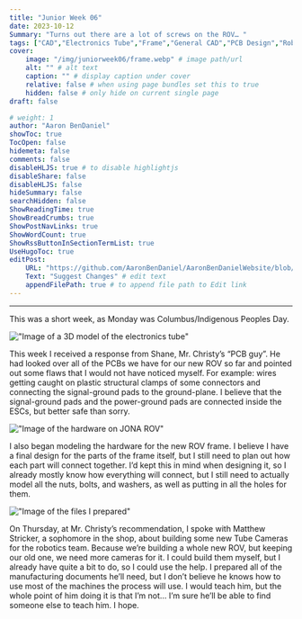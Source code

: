 ```yaml
---
title: "Junior Week 06"
date: 2023-10-12
Summary: "Turns out there are a lot of screws on the ROV… "
tags: ["CAD","Electronics Tube","Frame","General CAD","PCB Design","Robotics Shop Blog","Sunk Robotics"]
cover:
    image: "/img/juniorweek06/frame.webp" # image path/url
    alt: "" # alt text
    caption: "" # display caption under cover
    relative: false # when using page bundles set this to true
    hidden: false # only hide on current single page
draft: false

# weight: 1
author: "Aaron BenDaniel"
showToc: true
TocOpen: false
hidemeta: false
comments: false
disableHLJS: true # to disable highlightjs
disableShare: false
disableHLJS: false
hideSummary: false
searchHidden: false
ShowReadingTime: true
ShowBreadCrumbs: true
ShowPostNavLinks: true
ShowWordCount: true
ShowRssButtonInSectionTermList: true
UseHugoToc: true
editPost:
    URL: "https://github.com/AaronBenDaniel/AaronBenDanielWebsite/blob/main/content"
    Text: "Suggest Changes" # edit text
    appendFilePath: true # to append file path to Edit link
---
```


---

This was a short week, as Monday was Columbus/Indigenous Peoples Day.

!["Image of a 3D model of the electronics tube"](/img/juniorweek06/tube.webp)

This week I received a response from Shane, Mr. Christy’s “PCB guy”. He had looked over all of the PCBs we have for our new ROV so far and pointed out some flaws that I would not have noticed myself. For example: wires getting caught on plastic structural clamps of some connectors and connecting the signal-ground pads to the ground-plane. I believe that the signal-ground pads and the power-ground pads are connected inside the ESCs, but better safe than sorry.

!["Image of the hardware on JONA ROV"](/img/juniorweek06/frame.webp)

I also began modeling the hardware for the new ROV frame. I believe I have a final design for the parts of the frame itself, but I still need to plan out how each part will connect together. I’d kept this in mind when designing it, so I already mostly know how everything will connect, but I still need to actually model all the nuts, bolts, and washers, as well as putting in all the holes for them.

!["Image of the files I prepared"](/img/juniorweek06/files.png)

On Thursday, at Mr. Christy’s recommendation, I spoke with Matthew Stricker, a sophomore in the shop, about building some new Tube Cameras for the robotics team. Because we’re building a whole new ROV, but keeping our old one, we need more cameras for it. I could build them myself, but I already have quite a bit to do, so I could use the help. I prepared all of the manufacturing documents he’ll need, but I don’t believe he knows how to use most of the machines the process will use. I would teach him, but the whole point of him doing it is that I’m not… I’m sure he’ll be able to find someone else to teach him. I hope.
